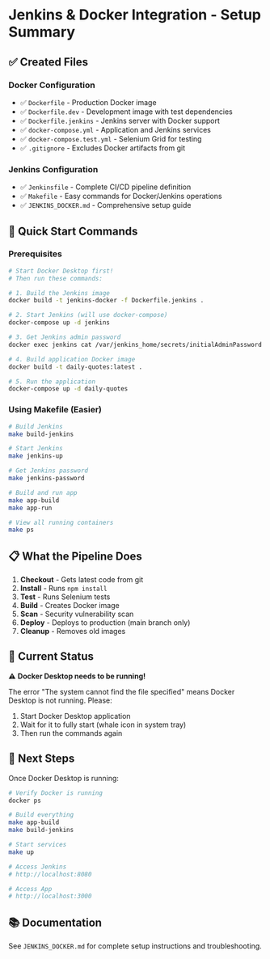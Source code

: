 # Jenkins & Docker Integration - Setup Summary

## ✅ Created Files

### Docker Configuration
- ✅ `Dockerfile` - Production Docker image
- ✅ `Dockerfile.dev` - Development image with test dependencies
- ✅ `Dockerfile.jenkins` - Jenkins server with Docker support
- ✅ `docker-compose.yml` - Application and Jenkins services
- ✅ `docker-compose.test.yml` - Selenium Grid for testing
- ✅ `.gitignore` - Excludes Docker artifacts from git

### Jenkins Configuration
- ✅ `Jenkinsfile` - Complete CI/CD pipeline definition
- ✅ `Makefile` - Easy commands for Docker/Jenkins operations
- ✅ `JENKINS_DOCKER.md` - Comprehensive setup guide

## 🚀 Quick Start Commands

### Prerequisites
```bash
# Start Docker Desktop first!
# Then run these commands:

# 1. Build the Jenkins image
docker build -t jenkins-docker -f Dockerfile.jenkins .

# 2. Start Jenkins (will use docker-compose)
docker-compose up -d jenkins

# 3. Get Jenkins admin password
docker exec jenkins cat /var/jenkins_home/secrets/initialAdminPassword

# 4. Build application Docker image
docker build -t daily-quotes:latest .

# 5. Run the application
docker-compose up -d daily-quotes
```

### Using Makefile (Easier)
```bash
# Build Jenkins
make build-jenkins

# Start Jenkins
make jenkins-up

# Get Jenkins password
make jenkins-password

# Build and run app
make app-build
make app-run

# View all running containers
make ps
```

## 📋 What the Pipeline Does

1. **Checkout** - Gets latest code from git
2. **Install** - Runs `npm install`
3. **Test** - Runs Selenium tests
4. **Build** - Creates Docker image
5. **Scan** - Security vulnerability scan
6. **Deploy** - Deploys to production (main branch only)
7. **Cleanup** - Removes old images

## 🔧 Current Status

⚠️ **Docker Desktop needs to be running!**

The error "The system cannot find the file specified" means Docker Desktop is not running.
Please:
1. Start Docker Desktop application
2. Wait for it to fully start (whale icon in system tray)
3. Then run the commands again

## 📝 Next Steps

Once Docker Desktop is running:

```bash
# Verify Docker is running
docker ps

# Build everything
make app-build
make build-jenkins

# Start services
make up

# Access Jenkins
# http://localhost:8080

# Access App
# http://localhost:3000
```

## 📚 Documentation

See `JENKINS_DOCKER.md` for complete setup instructions and troubleshooting.

